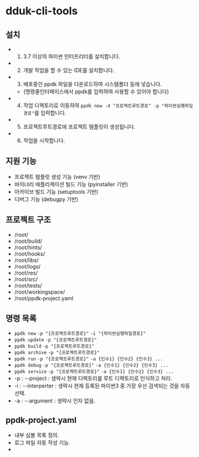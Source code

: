 # dduk-cli-tools

## 설치
- 1. 3.7 이상의 파이썬 인터프리터를 설치합니다.
- 2. 개발 작업을 할 수 있는 IDE를 설치합니다.
- 3. 배포중인 ppdk 파일을 다운로드하여 시스템폴더 등에 넣습니다.
    - (명령줄인터페이스에서 ppdk를 입력하여 사용할 수 있어야 합니다)
- 4. 작업 디렉토리로 이동하여 `ppdk new -d "프로젝트루트경로" -p "파이썬실행파일경로"`를 입력합니다.
- 5. 프로젝트루트경로에 프로젝트 템플릿이 생성됩니다.
- 6. 작업을 시작합니다.


## 지원 기능
- 프로젝트 템플릿 생성 기능 (venv 기반)
- 바이너리 애플리케이션 빌드 기능 (pyinstaller 기반)
- 아카이브 빌드 기능 (setuptools 기반)
- 디버그 기능 (debugpy 기반)


## 프로젝트 구조
- /root/
- /root/build/
- /root/hints/
- /root/hooks/
- /root/libs/
- /root/logs/
- /root/res/
- /root/src/
- /root/tests/
- /root/workingspace/
- /root/ppdk-project.yaml


## 명령 목록
- `ppdk new` `-p "{프로젝트루트경로}"` `-i "{파이썬실행파일경로}"`
- `ppdk update` `-p "{프로젝트루트경로}"`
- `ppdk build` `-p "{프로젝트루트경로}"`
- `ppdk archive` `-p "{프로젝트루트경로}"`
- `ppdk run` `-p "{프로젝트루트경로}"` `-a {인수1} {인수2} {인수3} ...`
- `ppdk debug` `-p "{프로젝트루트경로}"` `-a {인수1} {인수2} {인수3} ...`
- `ppdk service` `-p "{프로젝트루트경로}"` `-a {인수1} {인수2} {인수3} ...`
- -p : --project : 생략시 현재 디렉토리를 루트 디렉토리로 인식하고 처리.
- -i : --interperter : 생략시 현재 등록된 파이썬3 중 가장 우선 검색되는 것을 자동 선택.
- -a : --argument : 생략시 인자 없음.


## ppdk-project.yaml
- 내부 심볼 목록 정의.
- 로그 파일 자동 작성 기능.
- 